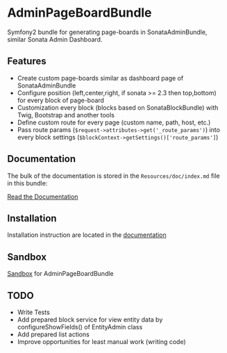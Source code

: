 AdminPageBoardBundle
====================

Symfony2 bundle for generating page-boards in SonataAdminBundle, similar Sonata Admin Dashboard.

Features
------------

* Create custom page-boards similar as dashboard page of SonataAdminBundle
* Configure position (left,center,right, if sonata >= 2.3 then top,bottom) for every block of page-board
* Customization every block (blocks based on SonataBlockBundle) with Twig, Bootstrap and another tools
* Define custom route for every page (custom name, path, host, etc.)
* Pass route params (`$request->attributes->get('_route_params')`) into every block settings (`$blockContext->getSettings()['route_params']`)


Documentation
------------

The bulk of the documentation is stored in the `Resources/doc/index.md` file in this bundle:

[Read the Documentation](https://github.com/suncat2000/AdminPageBoardBundle/tree/master/Resources/doc/index.md)

Installation
------------

Installation instruction are located in the [documentation](https://github.com/suncat2000/AdminPageBoardBundle/tree/master/Resources/doc/index.md)

Sandbox
------------

[Sandbox](https://github.com/suncat2000/admin-page-board-sandbox) for AdminPageBoardBundle

TODO
------------

- Write Tests
- Add prepared block service for view entity data by configureShowFields() of EntityAdmin class
- Add prepared list actions
- Improve opportunities for least manual work (writing code)
